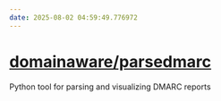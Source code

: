 ```yaml
---
date: 2025-08-02 04:59:49.776972
---
```


# [domainaware/parsedmarc](https://github.com/domainaware/parsedmarc)

Python tool for parsing and visualizing DMARC reports